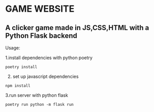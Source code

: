 <h1>GAME WEBSITE</h1>

<h2>A clicker game made in JS,CSS,HTML with a Python Flask backend </h2>

Usage: 

1.install dependencies with python poetry

`poetry install`

2. set up javascript dependencies

`npm install`

3.run server with python flask

`poetry run python -m flask run`


